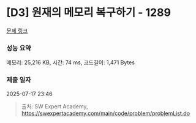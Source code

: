 # [D3] 원재의 메모리 복구하기 - 1289 

[문제 링크](https://swexpertacademy.com/main/code/problem/problemDetail.do?contestProbId=AV19AcoKI9sCFAZN) 

### 성능 요약

메모리: 25,216 KB, 시간: 74 ms, 코드길이: 1,471 Bytes

### 제출 일자

2025-07-17 23:46



> 출처: SW Expert Academy, https://swexpertacademy.com/main/code/problem/problemList.do